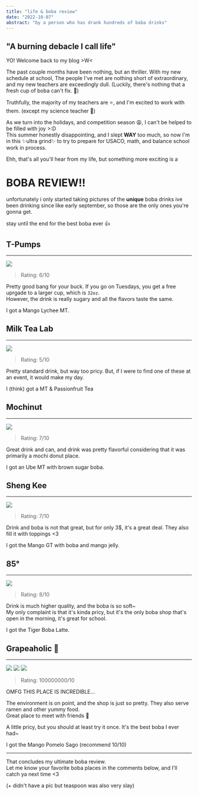 ```yaml
---
title: "life & boba review"
date: "2022-10-07"
abstract: "by a person who has drank hundreds of boba drinks"
---
```


## "A burning debacle I call life"

YO! Welcome back to my blog >W<

The past couple months have been nothing, but an thriller. With my new schedule at school, The people I've
met are nothing short of extraordinary, and my new teachers are exceedingly dull. (Luckily, there's
nothing that a fresh cup of boba can't fix. 🧋)

Truthfully, the majority of my teachers are ⭐, and I'm excited to work with them. (except my science teacher 🤭)

As we turn into the holidays, and competition season 😩, I can't be helped to be filled with joy >:D  
This summer honestly disappointing, and I slept **WAY** too much, so now I'm in this ✨ultra grind✨ to try to prepare for USACO, math, and balance school work in process.

Ehh, that's all you'll hear from my life, but something more exciting is a

# BOBA REVIEW!!

unfortunately i only started taking pictures of the **unique** boba drinks ive been drinking since like early september, so those are the only ones you're gonna get.

stay until the end for the best boba ever 👍

## T-Pumps

---

![](/images/boba/tpumps.jpg)

> Rating: 6/10

Pretty good bang for your buck. If you go on Tuesdays, you get a free uprgade to a larger cup, which is `32oz`.  
However, the drink is really sugary and all the flavors taste the same.

I got a Mango Lychee MT.

## Milk Tea Lab

---

![](/images/boba/milktealab.jpg)

> Rating: 5/10

Pretty standard drink, but way too pricy. But, if I were to find one of these at an event, it would make my day.

I (think) got a MT & Passionfruit Tea

## Mochinut

---

![](/images/boba/mochinut.jpg)

> Rating: 7/10

Great drink and can, and drink was pretty flavorful considering that it was primarily a mochi donut place.

I got an Ube MT with brown sugar boba.

## Sheng Kee

---

![](/images/boba/shengkee.jpg)

> Rating: 7/10

Drink and boba is not that great, but for only 3$, it's a great deal. They also fill it with toppings <3

I got the Mango GT with boba and mango jelly.

## 85°

---

![](/images/boba/85deg.jpg)

> Rating: 8/10

Drink is much higher quality, and the boba is so soft~  
My only complaint is that it's kinda pricy, but it's the only boba shop that's open in the morning, it's great for school.

I got the Tiger Boba Latte.

## Grapeaholic 🌟

---

![](/images/boba/grape1.jpg)
![](/images/boba/grape2.jpg)
![](/images/boba/grape3.jpg)

> Rating: 100000000/10

OMFG THIS PLACE IS INCREDIBLE...

The environment is on point, and the shop is just so pretty. They also serve ramen and other yummy food.  
Great place to meet with friends 🤩

A little pricy, but you should at least try it once. It's the best boba I ever had~

I got the Mango Pomelo Sago (recommend 10/10)

---

That concludes my ultimate boba review.  
Let me know your favorite boba places in the comments below, and I'll catch ya next time <3

(+ didn't have a pic but teaspoon was also very slay)
